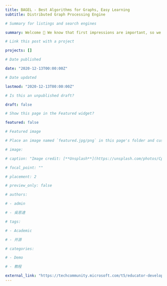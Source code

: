 ```yaml
---
title: BAGEL - Best Algorithms for Graphs, Easy Learning
subtitle: Distributed Graph Processing Engine

# Summary for listings and search engines

summary: Welcome 👋 We know that first impressions are important, so we've populated your new site with some initial content to help you get familiar with everything in no time.

# Link this post with a project

projects: []

# Date published

date: "2020-12-13T00:00:00Z"

# Date updated

lastmod: "2020-12-13T00:00:00Z"

# Is this an unpublished draft?

draft: false

# Show this page in the Featured widget?

featured: false

# Featured image

# Place an image named `featured.jpg/png` in this page's folder and customize its options here.

# image:

# caption: "Image credit: [**Unsplash**](https://unsplash.com/photos/CpkOjOcXdUY)"

# focal_point: ""

# placement: 2

# preview_only: false

# authors:

# - admin

# - 吳恩達

# tags:

# - Academic

# - 开源

# categories:

# - Demo

# - 教程

external_link: "https://techcommunity.microsoft.com/t5/educator-developer-blog/bag-el-best-algorithms-for-graphs-easy-learning/ba-p/3431362"
---
```

